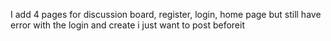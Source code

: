 I add 4 pages for discussion board, register, login, home page but still have error with the login and create  i just want to post beforeit
